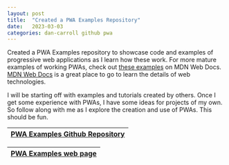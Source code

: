 ```yaml
---
layout: post
title:  "Created a PWA Examples Repository"
date:   2023-03-03
categories: dan-carroll github pwa
---
```


Created a PWA Examples repository to showcase code and examples of progressive web applications as I learn how these work. For more mature examples of working PWAs, check out [these examples](https://github.com/mdn/pwa-examples) on MDN Web Docs. [MDN Web Docs](https://github.com/mdn) is a great place to go to learn the details of web technologies.

I will be starting off with examples and tutorials created by others. Once I get some experience with PWAs, I have some ideas for projects of my own. So follow along with me as I explore the creation and use of PWAs. This should be fun.

|[PWA Examples Github Repository](https://github.com/dan-carroll/pwa-examples)|
|---|

|[PWA Examples web page](https://dan-carroll.github.io/pwa-examples/)|
|---|
